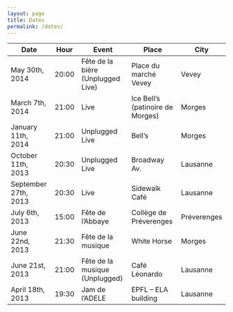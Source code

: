 ```yaml
---
layout: page
title: Dates
permalink: /dates/
---
```


<div class="home">
  <table class="table">
    <thead>
      <tr>
        <th>Date</th>
        <th>Hour</th>
        <th>Event</th>
        <th>Place</th>
        <th>City</th>
      </tr>
    </thead>
    <tr>
      <td>May 30th, 2014</td>
      <td>20:00</td>
      <td>Fête de la bière (Unplugged Live)</td>
      <td>Place du marché Vevey</td>
      <td>Vevey</td>
    </tr>
    <tr>
      <td>March 7th, 2014</td>
      <td>21:00</td>
      <td>Live</td>
      <td>Ice Bell’s (patinoire de Morges)</td>
      <td>Morges</td>
    </tr>
    <tr>
      <td>January 11th, 2014</td>
      <td>21:00</td>
      <td>Unplugged Live</td>
      <td>Bell’s</td>
      <td>Morges</td>
    </tr>
    <tr>
      <td>October 11th, 2013</td>
      <td>20:30</td>
      <td>Unplugged Live</td>
      <td>Broadway Av.</td>
      <td>Lausanne</td>
    </tr>
    <tr>
      <td>September 27th, 2013</td>
      <td>20:30</td>
      <td>Live</td>
      <td>Sidewalk Café</td>
      <td>Lausanne</td>
    </tr>
    <tr>
      <td>July 6th, 2013</td>
      <td>15:00</td>
      <td>Fête de l’Abbaye</td>
      <td>Collège de Préverenges</td>
      <td>Préverenges</td>
    </tr>
    <tr>
      <td>June 22nd, 2013</td>
      <td>21:30</td>
      <td>Fête de la musique</td>
      <td>White Horse</td>
      <td>Morges</td>
    </tr>
    <tr>
      <td>June 21st, 2013</td>
      <td>21:00</td>
      <td>Fête de la musique (Unplugged)</td>
      <td>Café Léonardo</td>
      <td>Lausanne</td>
    </tr>
    <tr>
      <td>April 18th, 2013</td>
      <td>19:30</td>
      <td>Jam de l’ADELE</td>
      <td>EPFL – ELA building</td>
      <td>Lausanne</td>
    </tr>
  </table>
</div>
